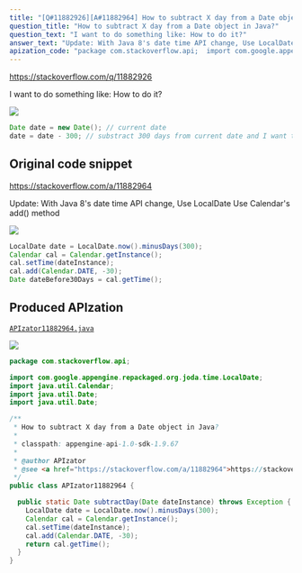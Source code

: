 ```yaml
---
title: "[Q#11882926][A#11882964] How to subtract X day from a Date object in Java?"
question_title: "How to subtract X day from a Date object in Java?"
question_text: "I want to do something like: How to do it?"
answer_text: "Update: With Java 8's date time API change, Use LocalDate Use Calendar's add() method"
apization_code: "package com.stackoverflow.api;  import com.google.appengine.repackaged.org.joda.time.LocalDate; import java.util.Calendar; import java.util.Date; import java.util.Date;  /**  * How to subtract X day from a Date object in Java?  *  * classpath: appengine-api-1.0-sdk-1.9.67  *  * @author APIzator  * @see <a href=\"https://stackoverflow.com/a/11882964\">https://stackoverflow.com/a/11882964</a>  */ public class APIzator11882964 {    public static Date subtractDay(Date dateInstance) throws Exception {     LocalDate date = LocalDate.now().minusDays(300);     Calendar cal = Calendar.getInstance();     cal.setTime(dateInstance);     cal.add(Calendar.DATE, -30);     return cal.getTime();   } }"
---
```


https://stackoverflow.com/q/11882926

I want to do something like:
How to do it?


<div class="code-logo"><img src="/stackoverflow.png" /></div>

```java
Date date = new Date(); // current date
date = date - 300; // substract 300 days from current date and I want to use this "date"
```


## Original code snippet

https://stackoverflow.com/a/11882964

Update: With Java 8&#x27;s date time API change, Use LocalDate
Use Calendar&#x27;s add() method

<div class="code-logo"><img src="/stackoverflow.png" /></div>

```java
LocalDate date = LocalDate.now().minusDays(300);
Calendar cal = Calendar.getInstance();
cal.setTime(dateInstance);
cal.add(Calendar.DATE, -30);
Date dateBefore30Days = cal.getTime();
```

## Produced APIzation

[`APIzator11882964.java`](https://github.com/pasqualesalza/apization/raw/main/data/search/APIzator11882964.java)

<div class="code-logo"><img src="/apizator.png" /></div>

```java
package com.stackoverflow.api;

import com.google.appengine.repackaged.org.joda.time.LocalDate;
import java.util.Calendar;
import java.util.Date;
import java.util.Date;

/**
 * How to subtract X day from a Date object in Java?
 *
 * classpath: appengine-api-1.0-sdk-1.9.67
 *
 * @author APIzator
 * @see <a href="https://stackoverflow.com/a/11882964">https://stackoverflow.com/a/11882964</a>
 */
public class APIzator11882964 {

  public static Date subtractDay(Date dateInstance) throws Exception {
    LocalDate date = LocalDate.now().minusDays(300);
    Calendar cal = Calendar.getInstance();
    cal.setTime(dateInstance);
    cal.add(Calendar.DATE, -30);
    return cal.getTime();
  }
}

```